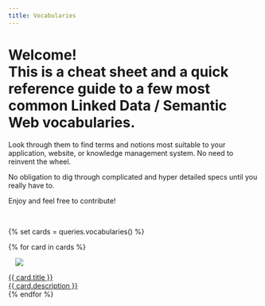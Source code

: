 ```yaml
---
title: Vocabularies
---
```


<h1 class="ui header">
    Welcome!
    <div class="sub header">This is a cheat sheet and a quick reference guide to a few most common Linked Data / Semantic Web vocabularies.</div>
</h1>

<div class="ui huge text">
<p>
    Look through them to find terms and notions most suitable to your application, website, or knowledge management system. No need to reinvent the wheel.
</p>
<p>No obligation to dig through complicated and hyper detailed specs until you really have to.</p>
<p>Enjoy and feel free to contribute!</p>
</div>

<br/>

{% set cards = queries.vocabularies() %}

<div class="ui four cards">
{% for card in cards %}
    <a class="ui raised card" href="{{ card.url }}">
        <div class="image" style="padding: 1em">
            <img src="{{ card.image }}" />
        </div>
        <div class="content">
            <div class="header">{{ card.title }}</div>
            <div class="description">{{ card.description }}</div>
        </div>
    </a>
{% endfor %}
</div>
